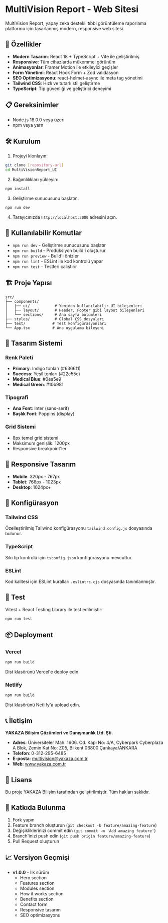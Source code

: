 # MultiVision Report - Web Sitesi

MultiVision Report, yapay zeka destekli tıbbi görüntüleme raporlama platformu için tasarlanmış modern, responsive web sitesi.

## 🚀 Özellikler

- **Modern Tasarım**: React 18 + TypeScript + Vite ile geliştirilmiş
- **Responsive**: Tüm cihazlarda mükemmel görünüm
- **Animasyonlar**: Framer Motion ile etkileyici geçişler
- **Form Yönetimi**: React Hook Form + Zod validasyon
- **SEO Optimizasyonu**: react-helmet-async ile meta tag yönetimi
- **Tailwind CSS**: Hızlı ve tutarlı stil geliştirme
- **TypeScript**: Tip güvenliği ve geliştirici deneyimi

## 📋 Gereksinimler

- Node.js 18.0.0 veya üzeri
- npm veya yarn

## 🛠️ Kurulum

1. Projeyi klonlayın:

```bash
git clone [repository-url]
cd MultiVisionReport_UI
```

2. Bağımlılıkları yükleyin:

```bash
npm install
```

3. Geliştirme sunucusunu başlatın:

```bash
npm run dev
```

4. Tarayıcınızda `http://localhost:3000` adresini açın.

## 📜 Kullanılabilir Komutlar

- `npm run dev` - Geliştirme sunucusunu başlatır
- `npm run build` - Prodüksiyon build'i oluşturur
- `npm run preview` - Build'i önizler
- `npm run lint` - ESLint ile kod kontrolü yapar
- `npm run test` - Testleri çalıştırır

## 🏗️ Proje Yapısı

```
src/
├── components/
│   ├── ui/           # Yeniden kullanılabilir UI bileşenleri
│   ├── layout/       # Header, Footer gibi layout bileşenleri
│   └── sections/     # Ana sayfa bölümleri
├── styles/           # Global CSS dosyaları
├── test/            # Test konfigürasyonları
└── App.tsx          # Ana uygulama bileşeni
```

## 🎨 Tasarım Sistemi

### Renk Paleti

- **Primary**: Indigo tonları (#6366f1)
- **Success**: Yeşil tonları (#22c55e)
- **Medical Blue**: #0ea5e9
- **Medical Green**: #10b981

### Tipografi

- **Ana Font**: Inter (sans-serif)
- **Başlık Font**: Poppins (display)

### Grid Sistemi

- 8px temel grid sistemi
- Maksimum genişlik: 1200px
- Responsive breakpoint'ler

## 📱 Responsive Tasarım

- **Mobile**: 320px - 767px
- **Tablet**: 768px - 1023px
- **Desktop**: 1024px+

## 🔧 Konfigürasyon

### Tailwind CSS

Özelleştirilmiş Tailwind konfigürasyonu `tailwind.config.js` dosyasında bulunur.

### TypeScript

Sıkı tip kontrolü için `tsconfig.json` konfigürasyonu mevcuttur.

### ESLint

Kod kalitesi için ESLint kuralları `.eslintrc.cjs` dosyasında tanımlanmıştır.

## 🧪 Test

Vitest + React Testing Library ile test edilmiştir:

```bash
npm run test
```

## 📦 Deployment

### Vercel

```bash
npm run build
```

Dist klasörünü Vercel'e deploy edin.

### Netlify

```bash
npm run build
```

Dist klasörünü Netlify'a upload edin.

## 📞 İletişim

**YAKAZA Bilişim Çözümleri ve Danışmanlık Ltd. Şti.**

- **Adres**: Üniversiteler Mah. 1606. Cd. Kapı No: 4/A, Cyberpark Cyberplaza A Blok, Zemin Kat No: Z05, Bilkent 06800 Çankaya/ANKARA
- **Telefon**: 0-312-295-6485
- **E-posta**: multivision@yakaza.com.tr
- **Web**: www.yakaza.com.tr

## 📄 Lisans

Bu proje YAKAZA Bilişim tarafından geliştirilmiştir. Tüm hakları saklıdır.

## 🤝 Katkıda Bulunma

1. Fork yapın
2. Feature branch oluşturun (`git checkout -b feature/amazing-feature`)
3. Değişikliklerinizi commit edin (`git commit -m 'Add amazing feature'`)
4. Branch'inizi push edin (`git push origin feature/amazing-feature`)
5. Pull Request oluşturun

## 📈 Versiyon Geçmişi

- **v1.0.0** - İlk sürüm
  - Hero section
  - Features section
  - Modules section
  - How it works section
  - Benefits section
  - Contact form
  - Responsive tasarım
  - SEO optimizasyonu
